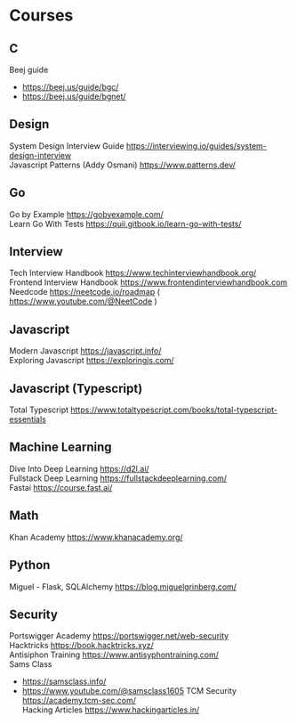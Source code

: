 # Courses

## C
Beej guide 
- https://beej.us/guide/bgc/ 
- https://beej.us/guide/bgnet/

## Design
System Design Interview Guide https://interviewing.io/guides/system-design-interview  
Javascript Patterns (Addy Osmani) https://www.patterns.dev/  

## Go  
Go by Example https://gobyexample.com/  
Learn Go With Tests https://quii.gitbook.io/learn-go-with-tests/  

## Interview
Tech Interview Handbook https://www.techinterviewhandbook.org/    
Frontend Interview Handbook https://www.frontendinterviewhandbook.com    
Needcode https://neetcode.io/roadmap ( https://www.youtube.com/@NeetCode )    

## Javascript
Modern Javascript https://javascript.info/  
Exploring Javascript https://exploringjs.com/  

## Javascript (Typescript)
Total Typescript https://www.totaltypescript.com/books/total-typescript-essentials    

## Machine Learning
Dive Into Deep Learning https://d2l.ai/  
Fullstack Deep Learning https://fullstackdeeplearning.com/  
Fastai https://course.fast.ai/  

## Math
Khan Academy https://www.khanacademy.org/

## Python
Miguel - Flask, SQLAlchemy https://blog.miguelgrinberg.com/

## Security
Portswigger Academy https://portswigger.net/web-security  
Hacktricks https://book.hacktricks.xyz/  
Antisiphon Training https://www.antisyphontraining.com/  
Sams Class 
- https://samsclass.info/ 
- https://www.youtube.com/@samsclass1605 
TCM Security https://academy.tcm-sec.com/  
Hacking Articles https://www.hackingarticles.in/

